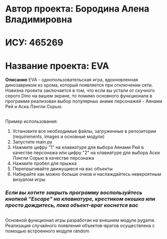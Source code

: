 # Автор проекта: Бородина Алена Владимировна #
# ИСУ: 465269 #
# Название проекта: EVA #
**Описание**
EVA - однопользовательская игра, вдохновленная динозавриком из хрома, который появляется при отключении сети. Новизна проекта заключается в том, что если вы устали от скучного серого Dino на вашем экране, то помимо основного функционала в программе реализован выбор популярных аниме персонажей - Аянами Рей и Аска Лэнгли Сорью. 
##
Пример использования: 
1. Установите все необходимые файлы, загруженные в репозитории (requirements, images и основные модули)
2. Запустите main.py
3. Нажмите цифру "1" на клавиатуре для выбора Аянами Рей в качестве персонажа или цифру "2" на клавиатуре для выбора Аски Лэнгли Сорью в качестве персонажа
4. Нажмите пробел для прыжка
5. Перепрыгивайте движущиеся на вас объекты
6. Набирайте как можно больше очков и наслаждайтесь невероятным визуалом игры
### *Если вы хотите закрыть программу воспользуйтесь кнопкой "Escape" на клавиатуре, крестиком окошка или просто дождитесь, пока объект-враг коснется вас* ###
##
Основной функционал игры разработан на внешнем модуле pygame. Реализация случайного появления объектов-врагов осуществлена с помощью встроенного модуля random
